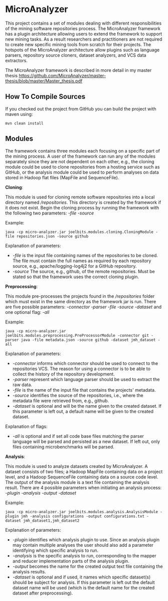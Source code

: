# MicroAnalyzer

This project contains a set of modules dealing with different responsibilities of the mining software repositories process.
The MicroAnalyzer framework has a plugin architecture allowing users to extend the framework to support new mining tasks.
As a result researchers and practitioners are not required to create new specific mining tools from scratch for their projects.
The hotspots of the MicroAnalyzer architecture allow plugins such as language parsers, repository source cloners, dataset analyzers, and VCS data extractors.

The MicroAnalyzer framework is described in more detail in my master thesis https://github.com/MicroAnalyzer/master-thesis/blob/master/Master_thesis.pdf

## How To Compile Sources

If you checked out the project from GitHub you can build the project with maven using:

```
mvn clean install
```

## Modules
The framework contains three modules each focusing on a specific part of the mining process. A user of the framework can run
any of the modules separately since they are not dependent on each other, e.g., the cloning module could be used to clone repositories
from a hosting service such as GitHub, or the analysis module could be used to perform analyses on data stored in Hadoop flat files (MapFile
and SequenceFile).

**Cloning**: 

This module is used for cloning remote software repositories into a local directory named _/repositories_. This directory is
created by the framework if it does not exist. Begin the cloning process by running the framework with the following two 
parameters: *-file -source*

Example: 
```
java -cp micro-analyzer.jar joelbits.modules.cloning.CloningModule -file repositories.json -source github
```

Explanation of parameters:

* *-file* is the input file containing names of the repositories to be cloned. The file must contain the full 
names as required by each repository source, e.g., apache/logging-log4j2 for a GitHub repository.
* *-source* The source, e.g., github, of the remote repositories. Must be stated so that the framework uses the
correct cloning plugin.

**Preprocessing**:

This module pre-processes the projects found in the _/repositories_ folder which must exist in the same directory as the 
framework jar is run. There are five possible parameters: *-connector -parser -file -source -dataset* and one optional flag: *-all*

Example: 
```
java -cp micro-analyzer.jar joelbits.modules.preprocessing.PreProcessorModule -connector git -parser java -file metadata.json -source github -dataset jmh_dataset -all
```

Explanation of parameters:

* *-connector* informs which connector should be used to connect to the repositories VCS. The reason for 
using a connector is to be able to collect the history of the repository development. 
* *-parser* represent which language parser should be used to extract the raw data. 
* *-file* is the name of the input file that contains the projects' metadata. 
* *-source* identifies the source of the repositories, i.e., where the metadata file were retrieved from, e.g., github. 
* *-dataset* is optional and will be the name given to the created dataset. If this parameter is left out, a default
name will be given to the created dataset.

Explanation of flags:

* *-all* is optional and if set all code base files matching the parser language will be parsed and persisted as a new dataset. If left out, only files containing microbenchmarks will be parsed.


**Analysis**:

This module is used to analyze datasets created by MicroAnalyzer. A dataset consists of two files; a Hadoop MapFile containing
data on a project level, and a Hadoop SequenceFile containing data on a source code level. The output of the analysis module is
a text file containing the analysis result. There are 4 possible parameters when initiating an analysis process: *-plugin -analysis -output -dataset*

Example: 
```
java -cp micro-analyzer.jar joelbits.modules.analysis.AnalysisModule -plugin jmh -analysis configurations -output configurations.txt -dataset jmh_dataset1,jmh_dataset2
```

Explanation of parameters:

* *-plugin* identifies which analysis plugin to use. Since an analysis plugin may contain multiple analyses the user 
should also add a parameter identifying which specific analysis to run.
* *-analysis* is the specific analysis to run, corresponding to the mapper and reducer implementation parts of the analysis plugin.
* *-output* becomes the name for the created output text file containing the analysis results.
* *-dataset* is optional and if used, it names which specific dataset(s) should be subject for analysis. If 
this parameter is left out the default dataset name will be used (which is the default name for the created dataset after 
preprocessing).
